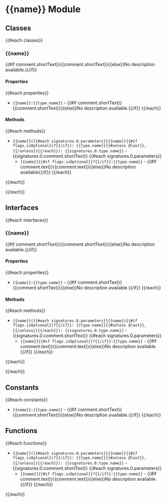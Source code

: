 # {{name}} Module

## Classes

{{#each classes}}

### {{name}}

{{#if comment.shortText}}{{comment.shortText}}{{else}}No description available.{{/if}}

#### Properties

{{#each properties}}
* `{{name}}:{{type.name}}` - {{#if comment.shortText}}{{comment.shortText}}{{else}}No description available.{{/if}}
{{/each}}

#### Methods

{{#each methods}}

* `{{name}}({{#each signatures.0.parameters}}{{name}}{{#if flags.isOptional}}?{{/if}}: {{type.name}}{{#unless @last}}, {{/unless}}{{/each}}): {{signatures.0.type.name}}` - {{signatures.0.comment.shortText}}
  {{#each signatures.0.parameters}}
  * `{{name}}{{#if flags.isOptional}}?{{/if}}:{{type.name}}` - {{#if comment.text}}{{comment.text}}{{else}}No description available{{/if}}
  {{/each}}

{{/each}}

{{/each}}

## Interfaces

{{#each interfaces}}

### {{name}}

{{#if comment.shortText}}{{comment.shortText}}{{else}}No description available.{{/if}}

#### Properties

{{#each properties}}
* `{{name}}:{{type.name}}` - {{#if comment.shortText}}{{comment.shortText}}{{else}}No description available.{{/if}}
{{/each}}

#### Methods

{{#each methods}}

* `{{name}}({{#each signatures.0.parameters}}{{name}}{{#if flags.isOptional}}?{{/if}}: {{type.name}}{{#unless @last}}, {{/unless}}{{/each}}): {{signatures.0.type.name}}` - {{signatures.0.comment.shortText}}
  {{#each signatures.0.parameters}}
  * `{{name}}{{#if flags.isOptional}}?{{/if}}:{{type.name}}` - {{#if comment.text}}{{comment.text}}{{else}}No description available.{{/if}}
  {{/each}}

{{/each}}

{{/each}}

## Constants

{{#each constants}}
* `{{name}}:{{type.name}}` - {{#if comment.shortText}}{{comment.shortText}}{{else}}No description available.{{/if}}
{{/each}}

## Functions

{{#each functions}}

* `{{name}}({{#each signatures.0.parameters}}{{name}}{{#if flags.isOptional}}?{{/if}}: {{type.name}}{{#unless @last}}, {{/unless}}{{/each}}): {{signatures.0.type.name}}` - {{signatures.0.comment.shortText}}
  {{#each signatures.0.parameters}}
  * `{{name}}{{#if flags.isOptional}}?{{/if}}:{{type.name}}` - {{#if comment.text}}{{comment.text}}{{else}}No description available.{{/if}}
  {{/each}}

{{/each}}
